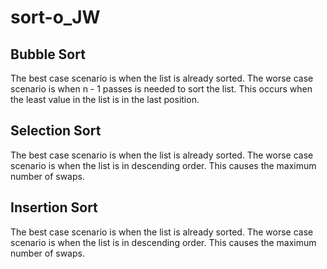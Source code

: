 # sort-o_JW

## Bubble Sort 
The best case scenario is when the list is already sorted. 
The worse case scenario is when n - 1 passes is needed to sort the list. This occurs when the least value in the list is in the last position. 


## Selection Sort 
The best case scenario is when the list is already sorted. 
The worse case scenario is when the list is in descending order. This causes the maximum number of swaps. 

## Insertion Sort 
The best case scenario is when the list is already sorted. 
The worse case scenario is when the list is in descending order. This causes the maximum number of swaps. 
